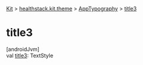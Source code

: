 
[Kit](../../../kit.html) > [healthstack.kit.theme](../index.html) > [AppTypography](index.html) > [title3](title3.html)



# title3



[androidJvm]\
val [title3](title3.html): TextStyle




